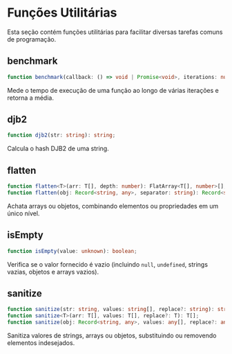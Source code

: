 # Funções Utilitárias

Esta seção contém funções utilitárias para facilitar diversas tarefas comuns de programação.

## benchmark

```typescript
function benchmark(callback: () => void | Promise<void>, iterations: number = 1): Promise<number>;
```

Mede o tempo de execução de uma função ao longo de várias iterações e retorna a média.

## djb2

```typescript
function djb2(str: string): string;
```

Calcula o hash DJB2 de uma string.

## flatten

```typescript
function flatten<T>(arr: T[], depth: number): FlatArray<T[], number>[];
function flatten(obj: Record<string, any>, separator: string): Record<string, any>;
```

Achata arrays ou objetos, combinando elementos ou propriedades em um único nível.

## isEmpty

```typescript
function isEmpty(value: unknown): boolean;
```

Verifica se o valor fornecido é vazio (incluindo `null`, `undefined`, strings vazias, objetos e arrays vazios).

## sanitize

```typescript
function sanitize(str: string, values: string[], replace?: string): string;
function sanitize<T>(arr: T[], values: T[], replace?: T): T[];
function sanitize(obj: Record<string, any>, values: any[], replace?: any): Record<string, any>;
```

Sanitiza valores de strings, arrays ou objetos, substituindo ou removendo elementos indesejados.
```